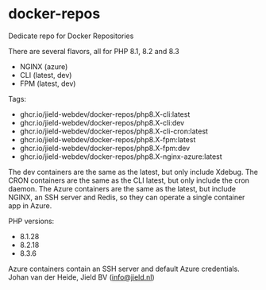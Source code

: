 # docker-repos

Dedicate repo for Docker Repositories

There are several flavors, all for PHP 8.1, 8.2 and 8.3

* NGINX (azure)
* CLI (latest, dev)
* FPM (latest, dev)

Tags:

* ghcr.io/jield-webdev/docker-repos/php8.X-cli:latest
* ghcr.io/jield-webdev/docker-repos/php8.X-cli:dev
* ghcr.io/jield-webdev/docker-repos/php8.X-cli-cron:latest
* ghcr.io/jield-webdev/docker-repos/php8.X-fpm:latest
* ghcr.io/jield-webdev/docker-repos/php8.X-fpm:dev
* ghcr.io/jield-webdev/docker-repos/php8.X-nginx-azure:latest

The dev containers are the same as the latest, but only include Xdebug. The CRON containers are the same as the CLI
latest, but only include the cron daemon. The Azure containers are the same as the latest, but include NGINX, an SSH
server and Redis, so they can operate a single container app in Azure.

PHP versions:

- 8.1.28
- 8.2.18
- 8.3.6

Azure containers contain an SSH server and default Azure credentials.
Johan van der Heide, Jield BV (info@jield.nl)